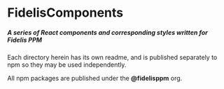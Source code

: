 # FidelisComponents
##### A series of React components and corresponding styles written for Fidelis PPM

Each directory herein has its own readme, and is published separately to npm so they may be used independently.

All npm packages are published under the **@fidelisppm** org.
